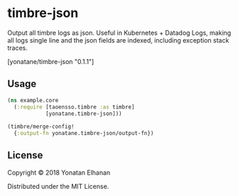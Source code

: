 # timbre-json

Output all timbre logs as json.
Useful in Kubernetes + Datadog Logs, making all logs single line and the json fields are indexed,
including exception stack traces. 

[yonatane/timbre-json "0.1.1"]

## Usage

```clj
(ns example.core
  (:require [taoensso.timbre :as timbre]
            [yonatane.timbre-json]))
            
(timbre/merge-config!
  {:output-fn yonatane.timbre-json/output-fn}) 
```

## License

Copyright © 2018 Yonatan Elhanan

Distributed under the MIT License.
